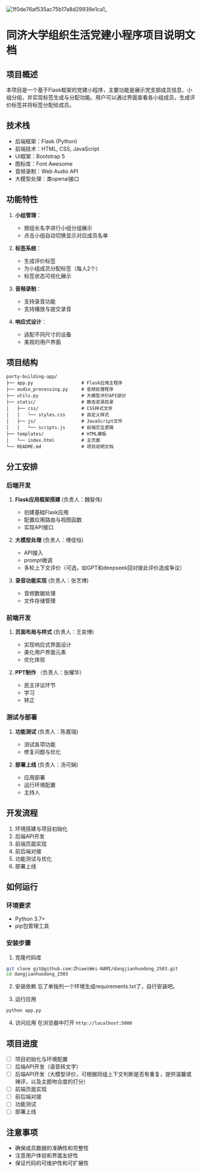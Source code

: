  ![1f0de76af535ac75b17a8d29939e1ca1_](https://github.com/user-attachments/assets/ae9b1a0b-9552-4901-a487-8aa998526a21)


# 同济大学组织生活党建小程序项目说明文档

## 项目概述

本项目是一个基于Flask框架的党建小程序，主要功能是展示党支部成员信息、小组分组，并实现标签生成与分配功能。用户可以通过界面查看各小组成员，生成评价标签并将标签分配给成员。

## 技术栈

- 后端框架：Flask (Python)
- 前端技术：HTML, CSS, JavaScript
- UI框架：Bootstrap 5
- 图标库：Font Awesome
- 音频录制：Web Audio API
- 大模型处理：类openai接口

## 功能特性

1. **小组管理**：
   - 按组长名字进行小组分组展示
   - 点击小组自动切换显示对应成员名单

2. **标签系统**：
   - 生成评价标签
   - 为小组成员分配标签（每人2个）
   - 标签状态可视化展示

3. **音频录制**：
   - 支持录音功能
   - 支持播放与提交录音

4. **响应式设计**：
   - 适配不同尺寸的设备
   - 美观的用户界面

## 项目结构

```
party-building-app/
├── app.py                  # Flask应用主程序
├── audio_processing.py     # 音频处理程序
├── utils.py                # 大模型评价API部分
├── static/                 # 静态资源目录
│   ├── css/                # CSS样式文件
│   │   └── styles.css      # 自定义样式
│   ├── js/                 # JavaScript文件
│   │   └── scripts.js      # 前端交互逻辑
├── templates/              # HTML模板
│   └── index.html          # 主页面
└── README.md               # 项目说明文档
```

## 分工安排

### 后端开发

1. **Flask应用框架搭建** (负责人：魏智伟)
   - 创建基础Flask应用
   - 配置应用路由与视图函数
   - 实现API接口

2. **大模型处理** (负责人：傅佳恒)
   - API接入
   - prompt微调
   - 多轮上下文评价（可选，如GPT和deepseek回对彼此评价造成争议）
   
4. **录音功能实现** (负责人：张艺博)
   - 音频数据处理
   - 文件存储管理

### 前端开发

1. **页面布局与样式** (负责人：王奕博)
   - 实现响应式界面设计
   - 美化用户界面元素
   - 优化体验

2. **PPT制作** （负责人：张耀华）
   - 民主评议环节
   - 学习
   - 转正

### 测试与部署

1. **功能测试** (负责人：陈嘉瑞)
   - 测试各项功能
   - 修复问题与优化

2. **部署上线** (负责人：汤可娴)
   - 应用部署
   - 运行环境配置
   - 主持人

## 开发流程

1. 环境搭建与项目初始化
2. 后端API开发
3. 前端页面实现
4. 前后端对接
5. 功能测试与优化
6. 部署上线

## 如何运行

### 环境要求
- Python 3.7+
- pip包管理工具

### 安装步骤

1. 克隆代码库
```bash
git clone git@github.com:ZhiweiWei-NAMI/dangjianhuodong_2503.git
cd dangjianhuodong_2503
```

2. 安装依赖
忘了单独列一个环境生成requirements.txt了，自行安装吧。

3. 运行应用
```bash
python app.py
```

4. 访问应用
在浏览器中打开 `http://localhost:5000`

## 项目进度

- [ ] 项目初始化与环境配置
- [ ] 后端API开发（语音转文字）
- [ ] 后端API开发（大模型评价，可根据同组上下文判断是否有重复，提供温馨或辣评，以及主题吻合度的打分）
- [ ] 前端页面实现
- [ ] 前后端对接
- [ ] 功能测试
- [ ] 部署上线

## 注意事项

- 确保成员数据的准确性和完整性
- 注意用户体验和界面友好性
- 保证代码的可维护性和可扩展性
